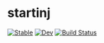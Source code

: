 # startinj

[![Stable](https://img.shields.io/badge/docs-stable-blue.svg)](https://evetion.github.io/startinj.jl/stable)
[![Dev](https://img.shields.io/badge/docs-dev-blue.svg)](https://evetion.github.io/startinj.jl/dev)
[![Build Status](https://github.com/evetion/startinj.jl/workflows/CI/badge.svg)](https://github.com/evetion/startinj.jl/actions)
